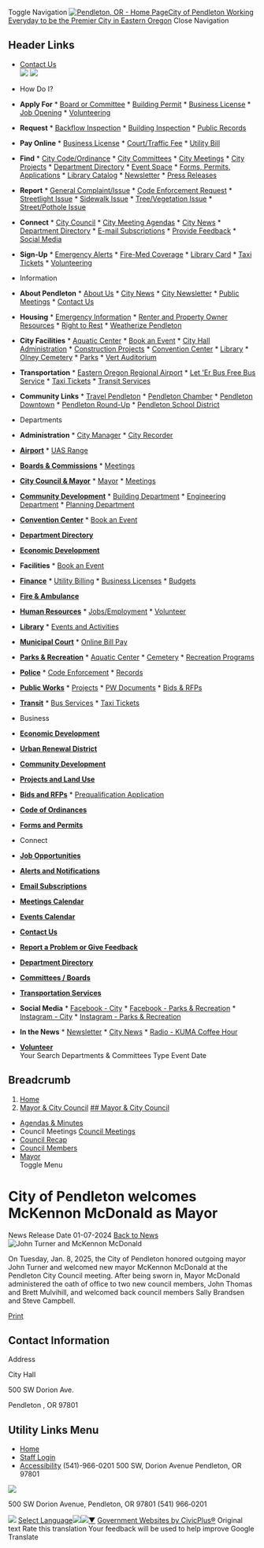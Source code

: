  Toggle Navigation  [![Pendleton, OR - Home Page](images/9b6f810924300d33627bfe76fe50be22cfd11888f88054cda9d348dc7a668235.png)City of Pendleton Working Everyday to be the Premier City in Eastern Oregon](https://www.pendletonor.gov/)  Close Navigation 

## Header Links

 *   [Contact Us](https://www.pendletonor.gov/citymgr/page/department-directory)  
  ![](images/d0a5271b0161d667ea43e2c6e04f3d55649720aa87faf03e8c77fa17d58a103b.png)   ![](images/d18064e3de4d31b0865cec3773b6864988cc45d619878f363bbadb38da02e2c0.png)  

 *  How Do I? 
   *  __Apply For__ 
     *  [Board or Committee](https://www.pendletonor.gov/bc) 
     *  [Building Permit](https://www.pendletonor.gov/node/13731) 
     *  [Business License](https://www.pendletonor.gov/node/12261) 
     *  [Job Opening](https://www.pendletonor.gov/hr/page/employment) 
     *  [Volunteering](https://www.pendletonor.gov/node/11621) 
   *  __Request__ 
     *  [Backflow Inspection](https://www.pendletonor.gov/node/10071) 
     *  [Building Inspection](https://www.pendletonor.gov/node/4111) 
     *  [Public Records](https://www.pendletonor.gov/node/9201) 
   *  __Pay Online__ 
     *  [Business License](https://www.municipalonlinepayments.com/pendletonor/easypay/Olmz6ekuwkOVsjzu1RqbJQ/business-license-application-renewal) 
     *  [Court/Traffic Fee](https://www.citepayusa.com/payments/welcome.do) 
     *  [Utility Bill](https://www.municipalonlinepayments.com/pendletonor/utilities) 
   *  __Find__ 
     *  [City Code/Ordinance](https://cityofpendletonor.civicweb.net/filepro/documents/108/) 
     *  [City Committees](https://www.pendletonor.gov/node/80) 
     *  [City Meetings](https://cityofpendletonor.civicweb.net/Portal/MeetingSchedule.aspx) 
     *  [City Projects](http://pendletonprojects.com/) 
     *  [Department Directory](https://www.pendletonor.gov/node/12271) 
     *  [Event Space](https://www.pendletonor.gov/node/16089) 
     *  [Forms, Permits, Applications](https://www.pendletonor.gov/node/9061) 
     *  [Library Catalog](https://catalog.sage.eou.edu/eg/opac/home?locg=1) 
     *  [Newsletter](https://www.pendletonor.gov/node/12591) 
     *  [Press Releases](https://www.pendletonor.gov/news) 
   *  __Report__ 
     *  [General Complaint/Issue](https://www.pendletonor.gov/contact-us) 
     *  [Code Enforcement Request](https://www.pendletonor.gov/node/5261) 
     *  [Streetlight Issue](https://www.pendletonor.gov/node/9261) 
     *  [Sidewalk Issue](https://www.pendletonor.gov/node/9271) 
     *  [Tree/Vegetation Issue](https://www.pendletonor.gov/node/9251) 
     *  [Street/Pothole Issue](https://www.pendletonor.gov/node/9281) 
   *  __Connect__ 
     *  [City Council](https://www.pendletonor.gov/node/5071) 
     *  [City Meeting Agendas](http://xn--https-je51a//cityofpendletonor.civicweb.net/Portal/MeetingTypeList.aspx?field_microsite_tid_1=27) 
     *  [City News](https://www.pendletonor.gov/news) 
     *  [Department Directory](https://www.pendletonor.gov/node/12271) 
     *  [E-mail Subscriptions](https://www.pendletonor.gov/portal) 
     *  [Provide Feedback](https://www.pendletonor.gov/contact-us) 
     *  [Social Media](https://www.facebook.com/CityofPendleton) 
   *  __Sign-Up__ 
     *  [Emergency Alerts](https://member.everbridge.net/2590041373147145/login) 
     *  [Fire-Med Coverage](https://www.lifeflight.org/membership/) 
     *  [Library Card](https://www.pendletonor.gov/node/8371) 
     *  [Taxi Tickets](https://www.pendletonor.gov/node/7821) 
     *  [Volunteering](https://www.pendletonor.gov/node/11621)  
 *  Information 
   *  __About Pendleton__ 
     *  [About Us](https://www.pendletonor.gov/node/11541) 
     *  [City News](https://www.pendletonor.gov/news) 
     *  [City Newsletter](https://www.pendletonor.gov/node/12591) 
     *  [Public Meetings](https://cityofpendletonor.civicweb.net/Portal/MeetingSchedule.aspx) 
     *  [Contact Us](https://www.pendletonor.gov/node/12271) 
   *  __Housing__ 
     *  [Emergency Information](https://www.pendletonor.gov/node/16113) 
     *  [Renter and Property Owner Resources](https://www.pendletonor.gov/node/11681) 
     *  [Right to Rest](https://www.pendletonor.gov/node/13031) 
     *  [Weatherize Pendleton](https://www.pendletonor.gov/node/11831) 
   *  __City Facilities__ 
     *  [Aquatic Center](https://www.pendletonor.gov/node/6761) 
     *  [Book an Event](https://www.pendletonor.gov/node/16089) 
     *  [City Hall Administration](https://www.pendletonor.gov/node/86) 
     *  [Construction Projects](https://www.pendletonprojects.com/) 
     *  [Convention Center](https://www.meetinpendleton.com/) 
     *  [Library](https://www.pendletonor.gov/node/2041) 
     *  [Olney Cemetery](https://www.pendletonor.gov/node/6971) 
     *  [Parks](https://www.pendletonor.gov/node/117) 
     *  [Vert Auditorium ](https://www.meetinpendleton.com/event-planning) 
   *  __Transportation__ 
     *  [Eastern Oregon Regional Airport](https://www.pendletonairport.com/) 
     *  [Let 'Er Bus Free Bus Service](https://www.pendletonor.gov/node/7811) 
     *  [Taxi Tickets](https://www.pendletonor.gov/node/7801) 
     *  [Transit Services](https://www.pendletonor.gov/node/7801) 
   *  __Community Links__ 
     *  [Travel Pendleton](https://travelpendleton.com/) 
     *  [Pendleton Chamber](https://pendletonchamber.com/) 
     *  [Pendleton Downtown](https://www.pendletondowntown.org/) 
     *  [Pendleton Round-Up](https://www.pendletonroundup.com/) 
     *  [Pendleton School District](https://pendleton.k12.or.us/)  
 *  Departments 
   *  __Administration__ 
     *  [City Manager](https://www.pendletonor.gov/node/10861) 
     *  [City Recorder](https://www.pendletonor.gov/node/133) 
   *  [__Airport__](https://www.pendletonairport.com/) 
     *  [UAS Range](https://www.pendletonuasrange.com/) 
   *  [__Boards & Commissions__](https://www.pendletonor.gov/node/80) 
     *  [Meetings](https://cityofpendletonor.civicweb.net/Portal/MeetingTypeList.aspx) 
   *  [__City Council & Mayor__](https://www.pendletonor.gov/node/98) 
     *  [Mayor](https://www.pendletonor.gov/node/4081) 
     *  [Meetings](https://www.pendletonor.gov/node/5081) 
   *  [__Community Development__](https://www.pendletonor.gov/node/2001) 
     *  [Building Department](https://www.pendletonor.gov/node/4111) 
     *  [Engineering Department](https://www.pendletonor.gov/node/4121) 
     *  [Planning Department](https://www.pendletonor.gov/node/4131) 
   *  [__Convention Center__](http://www.meetinpendleton.com/) 
     *  [Book an Event](https://www.pendletonor.gov/node/16089) 
   *  [__Department Directory__](https://www.pendletonor.gov/node/12271) 
   *  [__Economic Development__](https://www.prosperinpendleton.com/) 
   *  __Facilities__ 
     *  [Book an Event](https://www.pendletonor.gov/node/16089) 
   *  [__Finance__](https://www.pendletonor.gov/node/92) 
     *  [Utility Billing](https://www.pendletonor.gov/node/7761) 
     *  [Business Licenses](https://www.pendletonor.gov/node/12261) 
     *  [Budgets](https://www.pendletonor.gov/node/7831) 
   *  [__Fire & Ambulance__](https://www.pendletonor.gov/node/2031) 
   *  [__Human Resources__](https://www.pendletonor.gov/node/110) 
     *  [Jobs/Employment](https://www.pendletonor.gov/node/12281) 
     *  [Volunteer](https://www.pendletonor.gov/node/11621) 
   *  [__Library__](https://www.pendletonor.gov/node/2041) 
     *  [Events and Activities](https://www.pendletonor.gov/node/2041) 
   *  [__Municipal Court__](https://www.pendletonor.gov/node/2051) 
     *  [Online Bill Pay](https://www.citepayusa.com/payments/welcome.do) 
   *  [__Parks & Recreation__](https://www.pendletonor.gov/node/117) 
     *  [Aquatic Center](https://www.pendletonor.gov/node/6961) 
     *  [Cemetery](https://www.pendletonor.gov/node/6971) 
     *  [Recreation Programs](https://www.pendletonor.gov/node/6301) 
   *  [__Police__](https://www.pendletonor.gov/node/141) 
     *  [Code Enforcement](https://www.pendletonor.gov/node/5261) 
     *  [Records](https://www.pendletonor.gov/node/5461) 
   *  [__Public Works__](https://www.pendletonor.gov/node/149) 
     *  [Projects](https://www.pendletonprojects.com/) 
     *  [PW Documents](https://www.pendletonor.gov/node/12761) 
     *  [Bids & RFPs](https://www.pendletonor.gov/rfps) 
   *  [__Transit__](https://www.pendletonor.gov/node/7801) 
     *  [Bus Services](https://www.pendletonor.gov/node/7811) 
     *  [Taxi Tickets](https://www.pendletonor.gov/node/16204)  
 *  Business 
   *  [__Economic Development__](https://www.prosperinpendleton.com/) 
   *  [__Urban Renewal District__](https://pendletonurbanrenewal.com/) 
   *  [__Community Development__](https://www.pendletonor.gov/node/14531) 
   *  [__Projects and Land Use__](https://www.pendletonor.gov/projects) 
   *  [__Bids and RFPs__](https://www.pendletonor.gov/rfps) 
     *  [Prequalification Application](https://www.pendletonor.gov/node/11481) 
   *  [__Code of Ordinances__](https://cityofpendletonor.civicweb.net/filepro/documents/11319/) 
   *  [__Forms and Permits__](https://www.pendletonor.gov/forms)  
 *  Connect 
   *  [__Job Opportunities__](https://www.pendletonor.gov/jobs) 
   *  [__Alerts and Notifications__](https://www.pendletonor.gov/council/page/city-pendleton-welcomes-mckennon-mcdonald-mayor/node/11531) 
   *  [__Email Subscriptions__](https://www.pendletonor.gov/portal) 
   *  [__Meetings Calendar__](https://www.pendletonor.gov/meetings) 
   *  [__Events Calendar__](https://www.pendletonor.gov/calendar) 
   *  [__Contact Us__](https://www.pendletonor.gov/node/12271) 
   *  [__Report a Problem or Give Feedback__](https://www.pendletonor.gov/contact-us) 
   *  [__Department Directory__](https://www.pendletonor.gov/node/12271) 
   *  [__Committees / Boards__](https://www.pendletonor.gov/node/80) 
   *  [__Transportation Services__](https://www.pendletonor.gov/node/16204) 
   *  __Social Media__ 
     *  [Facebook - City](https://www.facebook.com/CityofPendleton) 
     *  [Facebook - Parks & Recreation](https://www.facebook.com/PendletonParksRec/) 
     *  [Instagram - City](https://www.instagram.com/accounts/login/?next=https://www.instagram.com/cityofpendleton/&is_from_rle) 
     *  [Instagram - Parks & Recreation](https://www.instagram.com/accounts/login/?next=https://www.instagram.com/goplayppr/&is_from_rle) 
   *  __In the News__ 
     *  [Newsletter](https://www.pendletonor.gov/node/12591) 
     *  [City News](https://www.pendletonor.gov/news) 
     *  [Radio - KUMA Coffee Hour](https://www.pendletonor.gov/node/16030) 
   *  [__Volunteer__](https://www.pendletonor.gov/node/11621)  
 Your Search Departments & Committees Type Event Date 

## Breadcrumb

 1.  [Home](https://www.pendletonor.gov/) 
 1.  [Mayor & City Council](https://www.pendletonor.gov/council) 
  [## Mayor & City Council](https://www.pendletonor.gov/council)  

 *   [Agendas & Minutes](https://cityofpendletonor.civicweb.net/Portal/MeetingTypeList.aspx?field_microsite_tid_1=27)  
 *  Council Meetings  [Council Meetings](https://www.pendletonor.gov/council/page/council-meetings)  
   *   [Council Recap](https://www.pendletonor.gov/council/page/city-council-recap)  
 *   [Council Members](https://www.pendletonor.gov/council/page/council-members)  
 *   [Mayor](https://www.pendletonor.gov/council/page/mayor-mckennon-mcdonald)  
 Toggle Menu 

#  City of Pendleton welcomes McKennon McDonald as Mayor 

 News Release Date 01-07-2024  [Back to News](https://www.pendletonor.gov/news)   ![John Turner and McKennon McDonald](images/06c8243e4cc990fd0d9f4898dd0e1d2b58840066749c7da67532f21f2104306a.jpg)  

On Tuesday, Jan. 8, 2025, the City of Pendleton honored outgoing mayor John Turner and welcomed new mayor McKennon McDonald at the Pendleton City Council meeting. After being sworn in, Mayor McDonald administered the oath of office to two new council members, John Thomas and Brett Mulvihill, and welcomed back council members Sally Brandsen and Steve Campbell. 

  [Print](https://www.pendletonor.gov/print/pdf/node/32966)  

## Contact Information

 Address 

 City Hall 

 500 SW Dorion Ave. 

 Pendleton , OR 97801 

## Utility Links Menu

 *  [Home](https://www.pendletonor.gov/) 
 *  [Staff Login](https://www.pendletonor.gov/login?current=/) 
 *  [Accessibility](https://www.pendletonor.gov/hr/page/website-accessibility) 
 (541)-966-0201 500 SW, Dorion Avenue Pendleton, OR 97801 

 ![](images/9276b6e283b756013f564b393697c807cca0ff16955da55fb40ac746cbce60d2.png) 

500 SW Dorion Avenue, Pendleton, OR 97801 (541) 966‑0201

  ![](images/ab5314affea2908d9d1d48192927b2287dcc1864718987803c26fba0d5b54a47.gif)   [Select Language![](images/ab5314affea2908d9d1d48192927b2287dcc1864718987803c26fba0d5b54a47.gif)​![](images/ab5314affea2908d9d1d48192927b2287dcc1864718987803c26fba0d5b54a47.gif)▼](https://www.pendletonor.gov/council/page/city-pendleton-welcomes-mckennon-mcdonald-mayor/)   [Government Websites by CivicPlus®](https://www.civicplus.com/)  Original text Rate this translation Your feedback will be used to help improve Google Translate 